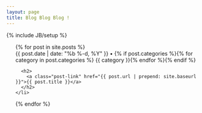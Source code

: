 ```yaml
---
layout: page
title: Blog Blog Blog !
---
```

{% include JB/setup %}

<ul class="posts">
  {% for post in site.posts %}
    <li style="list-style-type: none">
      <span class="post-meta">{{ post.date | date: "%b %-d, %Y" }} • {% if post.categories %}{% for category in post.categories %} {{ category }}{% endfor %}{% endif %}</span>

      <h2>
        <a class="post-link" href="{{ post.url | prepend: site.baseurl }}">{{ post.title }}</a>
      </h2>
    </li>
  {% endfor %}
</ul>